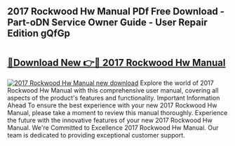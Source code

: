 ## 2017 Rockwood Hw Manual PDf Free Download - Part-oDN Service Owner Guide - User Repair Edition gQfGp

# <h2><a href="http://bc6691.oget.top/?id=2017+Rockwood+Hw+Manual">🔗Download New 👉🔴 2017 Rockwood Hw Manual</a></h2>

[![2017 Rockwood Hw Manual new download](https://i.imgur.com/5g1atiW.png)](http://bc6691.oget.top/?id=2017+Rockwood+Hw+Manual)
Explore the world of 2017 Rockwood Hw Manual with this comprehensive user manual, covering all aspects of the product's features and functionality. Important Information Ahead To ensure the best experience with your new 2017 Rockwood Hw Manual, please take a moment to review this manual thoroughly. Experience the future with the innovative features of your new 2017 Rockwood Hw Manual. We're Committed to Excellence 2017 Rockwood Hw Manual. Our team is dedicated to providing exceptional customer support.
